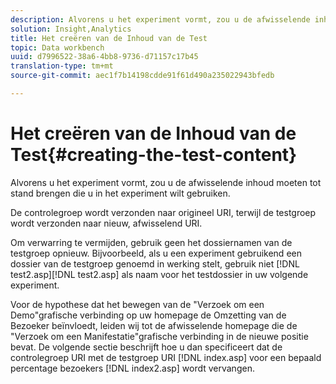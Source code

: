 ```yaml
---
description: Alvorens u het experiment vormt, zou u de afwisselende inhoud moeten tot stand brengen die u in het experiment wilt gebruiken.
solution: Insight,Analytics
title: Het creëren van de Inhoud van de Test
topic: Data workbench
uuid: d7996522-38a6-4bb8-9736-d71157c17b45
translation-type: tm+mt
source-git-commit: aec1f7b14198cdde91f61d490a235022943bfedb

---
```



# Het creëren van de Inhoud van de Test{#creating-the-test-content}

Alvorens u het experiment vormt, zou u de afwisselende inhoud moeten tot stand brengen die u in het experiment wilt gebruiken.

De controlegroep wordt verzonden naar origineel URI, terwijl de testgroep wordt verzonden naar nieuw, afwisselend URI.

Om verwarring te vermijden, gebruik geen het dossiernamen van de testgroep opnieuw. Bijvoorbeeld, als u een experiment gebruikend een dossier van de testgroep genoemd in werking stelt, gebruik niet [!DNL test2.asp][!DNL test2.asp] als naam voor het testdossier in uw volgende experiment.

Voor de hypothese dat het bewegen van de &quot;Verzoek om een Demo&quot;grafische verbinding op uw homepage de Omzetting van de Bezoeker beïnvloedt, leiden wij tot de afwisselende homepage die de &quot;Verzoek om een Manifestatie&quot;grafische verbinding in de nieuwe positie bevat. De volgende sectie beschrijft hoe u dan specificeert dat de controlegroep URI met de testgroep URI [!DNL index.asp] voor een bepaald percentage bezoekers [!DNL index2.asp] wordt vervangen.
